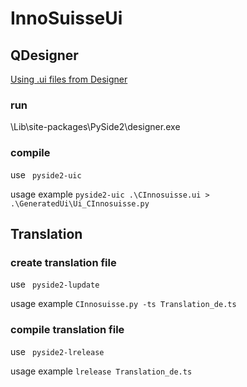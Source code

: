 # InnoSuisseUi

## QDesigner

[Using .ui files from Designer](https://doc.qt.io/qtforpython-5/tutorials/basictutorial/uifiles.html)

### run
\Lib\site-packages\PySide2\designer.exe

### compile

use ``` pyside2-uic```

usage example ```pyside2-uic .\CInnosuisse.ui > .\GeneratedUi\Ui_CInnosuisse.py ```

## Translation

### create translation file

use ``` pyside2-lupdate```

usage example ```CInnosuisse.py -ts Translation_de.ts```

### compile translation file
use ``` pyside2-lrelease```

usage example ```lrelease Translation_de.ts```